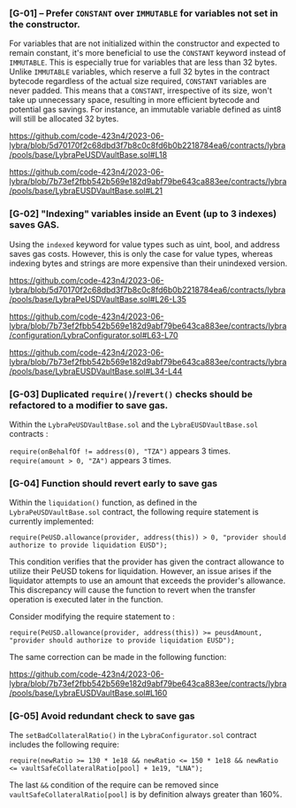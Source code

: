 ### [G-01] – Prefer `CONSTANT` over `IMMUTABLE` for variables not set in the constructor.

For variables that are not initialized within the constructor and expected to remain constant, it's more beneficial to use the `CONSTANT` keyword instead of `IMMUTABLE`. This is especially true for variables that are less than 32 bytes. Unlike `IMMUTABLE` variables, which reserve a full 32 bytes in the contract bytecode regardless of the actual size required, `CONSTANT` variables are never padded. This means that a `CONSTANT`, irrespective of its size, won't take up unnecessary space, resulting in more efficient bytecode and potential gas savings. For instance, an immutable variable defined as uint8 will still be allocated 32 bytes.

https://github.com/code-423n4/2023-06-lybra/blob/5d70170f2c68dbd3f7b8c0c8fd6b0b2218784ea6/contracts/lybra/pools/base/LybraPeUSDVaultBase.sol#L18

https://github.com/code-423n4/2023-06-lybra/blob/7b73ef2fbb542b569e182d9abf79be643ca883ee/contracts/lybra/pools/base/LybraEUSDVaultBase.sol#L21


### [G-02] "Indexing" variables inside an Event (up to 3 indexes) saves GAS.

Using the `indexed` keyword for value types such as uint, bool, and address saves gas costs. However, this is only the case for value types, whereas indexing bytes and strings are more expensive than their unindexed version.

https://github.com/code-423n4/2023-06-lybra/blob/5d70170f2c68dbd3f7b8c0c8fd6b0b2218784ea6/contracts/lybra/pools/base/LybraPeUSDVaultBase.sol#L26-L35

https://github.com/code-423n4/2023-06-lybra/blob/7b73ef2fbb542b569e182d9abf79be643ca883ee/contracts/lybra/configuration/LybraConfigurator.sol#L63-L70

https://github.com/code-423n4/2023-06-lybra/blob/7b73ef2fbb542b569e182d9abf79be643ca883ee/contracts/lybra/pools/base/LybraEUSDVaultBase.sol#L34-L44


### [G-03] Duplicated `require()`/`revert()` checks should be refactored to a modifier to save gas.

Within the `LybraPeUSDVaultBase.sol` and the `LybraEUSDVaultBase.sol` contracts :

`require(onBehalfOf != address(0), "TZA")` appears 3 times.
`require(amount > 0, "ZA")` appears 3 times.


### [G-04] Function should revert early to save gas

Within the `liquidation()` function, as defined in the `LybraPeUSDVaultBase.sol` contract, the following require statement is currently implemented: 

`require(PeUSD.allowance(provider, address(this)) > 0, "provider should authorize to provide liquidation EUSD");`

This condition verifies that the provider has given the contract allowance to utilize their PeUSD tokens for liquidation. However, an issue arises if the liquidator attempts to use an amount that exceeds the provider's allowance. This discrepancy will cause the function to revert when the transfer operation is executed later in the function.

Consider modifying the require statement to : 

`require(PeUSD.allowance(provider, address(this)) >= peusdAmount, "provider should authorize to provide liquidation EUSD");`

The same correction can be made in the following function: 

https://github.com/code-423n4/2023-06-lybra/blob/7b73ef2fbb542b569e182d9abf79be643ca883ee/contracts/lybra/pools/base/LybraEUSDVaultBase.sol#L160


### [G-05] Avoid redundant check to save gas

The `setBadCollateralRatio()` in the `LybraConfigurator.sol` contract includes the following require: 

`require(newRatio >= 130 * 1e18 && newRatio <= 150 * 1e18 && newRatio <= vaultSafeCollateralRatio[pool] + 1e19, "LNA");`

The last `&&` condition of the require can be removed since `vaultSafeCollateralRatio[pool]` is by definition always greater than 160%.
